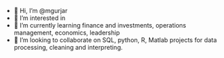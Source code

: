 - 👋 Hi, I’m @mgurjar
- 👀 I’m interested in 
- 🌱 I’m currently learning finance and investments, operations management, economics, leadership 
- 💞️ I’m looking to collaborate on SQL, python, R, Matlab projects for data processing, cleaning and interpreting.


<!---
mgurjar/mgurjar is a ✨ special ✨ repository because its `README.md` (this file) appears on your GitHub profile.
You can click the Preview link to take a look at your changes.
--->
